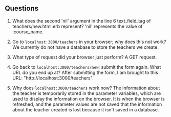 ## Questions

1. What does the second 'nil' argument in the line 6 text_field_tag of teachers/new.html.erb represent?
'nil' represents the value of :course_name.


2. Go to `localhost:3000/teachers` in your browser; why does this not work?
We currently do not have a database to store the teachers we create.


3. What type of request did your browser just perform?
A GET request.


4. Go back to `localhost:3000/teachers/new`; submit the form again. What URL do you end up at?
After submitting the form, I am brought to this URL: "http://localhost:3000/teachers".


5. Why does `localhost:3000/teachers` work now?
The information about the teacher is temporarily stored in the parameter variables, which are used to display the information on the browser. It is when the browser is refreshed, and the parameter values are not saved that the information about the teacher created is lost because it isn't saved in a database.
